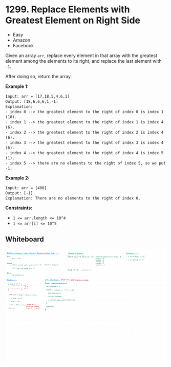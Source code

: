 # 1299. Replace Elements with Greatest Element on Right Side
- Easy
- Amazon
- Facebook

Given an array `arr`, replace every element in that array with the greatest
element among the elements to its right, and replace the last element with `-1`.

After doing so, return the array.

**Example 1:**
```
Input: arr = [17,18,5,4,6,1]
Output: [18,6,6,6,1,-1]
Explanation:
- index 0 --> the greatest element to the right of index 0 is index 1 (18).
- index 1 --> the greatest element to the right of index 1 is index 4 (6).
- index 2 --> the greatest element to the right of index 2 is index 4 (6).
- index 3 --> the greatest element to the right of index 3 is index 4 (6).
- index 4 --> the greatest element to the right of index 4 is index 5 (1).
- index 5 --> there are no elements to the right of index 5, so we put -1.
```

**Example 2:**
```
Input: arr = [400]
Output: [-1]
Explanation: There are no elements to the right of index 0.
```

**Constraints:**
- `1 <= arr.length <= 10^4`
- `1 <= arr[i] <= 10^5`

## Whiteboard
![Whiteboard Image][whiteboard-image]

<!-- Refs -->
[whiteboard-image]: whiteboard.jpg
